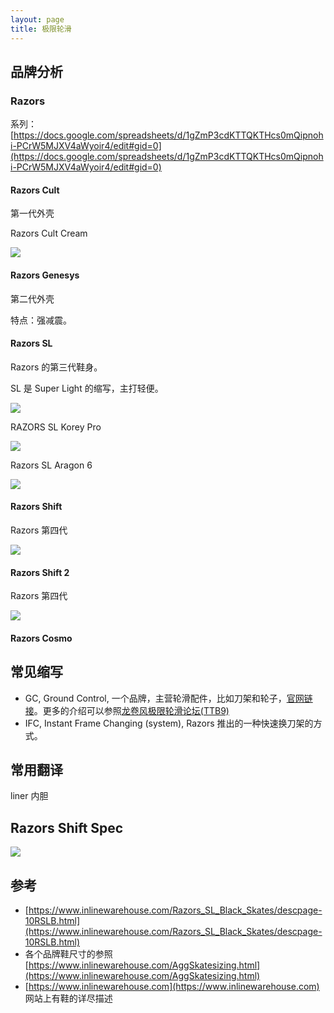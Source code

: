 ```yaml
---
layout: page
title: 极限轮滑
---
```


## 品牌分析

### Razors

系列：[https://docs.google.com/spreadsheets/d/1gZmP3cdKTTQKTHcs0mQipnohi-PCrW5MJXV4aWyoir4/edit#gid=0](https://docs.google.com/spreadsheets/d/1gZmP3cdKTTQKTHcs0mQipnohi-PCrW5MJXV4aWyoir4/edit#gid=0)

#### Razors Cult

第一代外壳

Razors Cult Cream

![](/attachments/razors/razors-cult-cream-fc16eed8c51772a2915152419c0031c1.jpg)

#### Razors Genesys

第二代外壳

特点：强减震。

#### Razors SL

Razors 的第三代鞋身。

SL 是 Super Light 的缩写，主打轻便。

![](/attachments/razors/razors-sl-black-83fd6c66c6aea4a3cb6217caa9c96b88.jpg)

RAZORS SL Korey Pro

![](/attachments/razors/korey_m_1024x1024.jpg)

Razors SL Aragon 6

![](/attachments/razors/razors-sl-aragon-6-1442a782a5e442d2f78255af9781ba25.jpg)

#### Razors Shift

Razors 第四代

![](/attachments/razors/razors-shift-skate-black-c1287cbb76ed5ff8b43afbf780048b06.jpg)

#### Razors Shift 2

Razors 第四代

![](/attachments/razors/razors-shift-2-d1b09fabbff9fe804085658b6de470f1.jpg)

#### Razors Cosmo

## 常见缩写

- GC, Ground Control, 一个品牌，主营轮滑配件，比如刀架和轮子，[官网链接](https://www.gc-uprising.com/)。更多的介绍可以参照[龙卷风极限轮滑论坛(TTB9)](http://www.ttb9.com/forum.php?mod=viewthread&tid=50189)
- IFC, Instant Frame Changing (system), Razors 推出的一种快速换刀架的方式。

## 常用翻译

liner 内胆

## Razors Shift Spec

![](/attachments/razors/razors_shift_specs.jpg)

## 参考

- [https://www.inlinewarehouse.com/Razors_SL_Black_Skates/descpage-10RSLB.html](https://www.inlinewarehouse.com/Razors_SL_Black_Skates/descpage-10RSLB.html)
- 各个品牌鞋尺寸的参照 [https://www.inlinewarehouse.com/AggSkatesizing.html](https://www.inlinewarehouse.com/AggSkatesizing.html)
- [https://www.inlinewarehouse.com](https://www.inlinewarehouse.com) 网站上有鞋的详尽描述